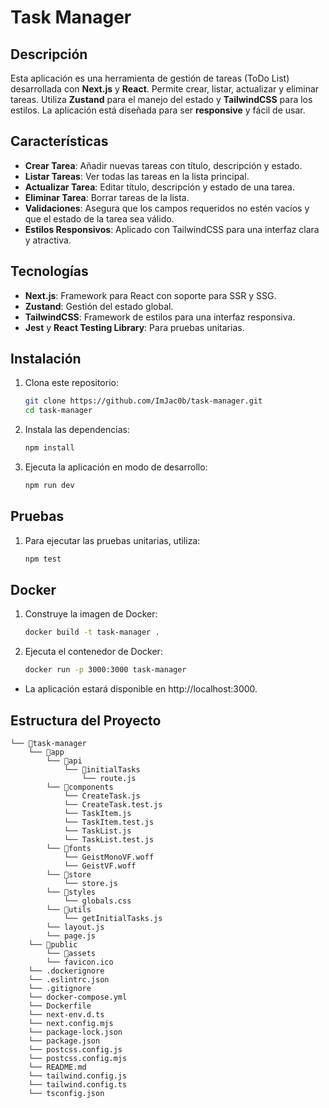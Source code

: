 # Task Manager

## Descripción

Esta aplicación es una herramienta de gestión de tareas (ToDo List) desarrollada con **Next.js** y **React**. Permite crear, listar, actualizar y eliminar tareas. Utiliza **Zustand** para el manejo del estado y **TailwindCSS** para los estilos. La aplicación está diseñada para ser **responsive** y fácil de usar.

## Características

- **Crear Tarea**: Añadir nuevas tareas con título, descripción y estado.
- **Listar Tareas**: Ver todas las tareas en la lista principal.
- **Actualizar Tarea**: Editar título, descripción y estado de una tarea.
- **Eliminar Tarea**: Borrar tareas de la lista.
- **Validaciones**: Asegura que los campos requeridos no estén vacíos y que el estado de la tarea sea válido.
- **Estilos Responsivos**: Aplicado con TailwindCSS para una interfaz clara y atractiva.

## Tecnologías

- **Next.js**: Framework para React con soporte para SSR y SSG.
- **Zustand**: Gestión del estado global.
- **TailwindCSS**: Framework de estilos para una interfaz responsiva.
- **Jest** y **React Testing Library**: Para pruebas unitarias.

## Instalación

1. Clona este repositorio:

   ```bash
   git clone https://github.com/ImJac0b/task-manager.git
   cd task-manager
   ```

2. Instala las dependencias:

   ```bash
   npm install
   ```

3. Ejecuta la aplicación en modo de desarrollo:

   ```bash
   npm run dev
   ```

## Pruebas

1. Para ejecutar las pruebas unitarias, utiliza:

   ```bash
   npm test
   ```

## Docker

1. Construye la imagen de Docker:

   ```bash
   docker build -t task-manager .
   ```

2. Ejecuta el contenedor de Docker:

   ```bash
   docker run -p 3000:3000 task-manager
   ```
-   La aplicación estará disponible en http://localhost:3000.

## Estructura del Proyecto
```
└── 📁task-manager
    └── 📁app
        └── 📁api
            └── 📁initialTasks
                └── route.js
        └── 📁components
            └── CreateTask.js
            └── CreateTask.test.js
            └── TaskItem.js
            └── TaskItem.test.js
            └── TaskList.js
            └── TaskList.test.js
        └── 📁fonts
            └── GeistMonoVF.woff
            └── GeistVF.woff
        └── 📁store
            └── store.js
        └── 📁styles
            └── globals.css
        └── 📁utils
            └── getInitialTasks.js
        └── layout.js
        └── page.js
    └── 📁public
        └── 📁assets
        └── favicon.ico
    └── .dockerignore
    └── .eslintrc.json
    └── .gitignore
    └── docker-compose.yml
    └── Dockerfile
    └── next-env.d.ts
    └── next.config.mjs
    └── package-lock.json
    └── package.json
    └── postcss.config.js
    └── postcss.config.mjs
    └── README.md
    └── tailwind.config.js
    └── tailwind.config.ts
    └── tsconfig.json
```
